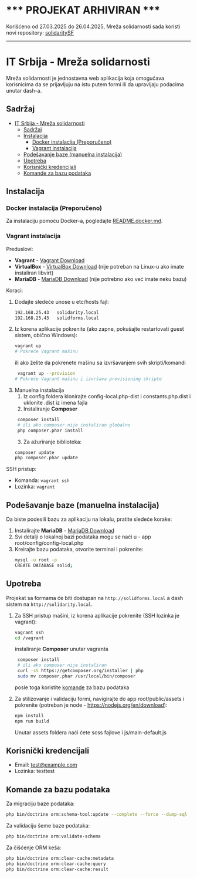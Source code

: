 # *** PROJEKAT ARHIVIRAN ***
Korišćeno od 27.03.2025 do 26.04.2025, Mreža solidarnosti sada koristi novi repository: [solidaritySF](https://github.com/IT-Srbija-Org/solidaritySF)

------

# IT Srbija - Mreža solidarnosti

Mreža solidarnosti je jednostavna web aplikacija koja omogućava korisnicima da se prijavljuju na istu putem formi ili da upravljaju podacima unutar dash-a.

## Sadržaj
- [IT Srbija - Mreža solidarnosti](#it-srbija---mreža-solidarnosti)
  - [Sadržaj](#sadržaj)
  - [Instalacija](#instalacija)
    - [Docker instalacija (Preporučeno)](#docker-instalacija-preporučeno)
    - [Vagrant instalacija](#vagrant-instalacija)
  - [Podešavanje baze (manuelna instalacija)](#podešavanje-baze-manuelna-instalacija)
  - [Upotreba](#upotreba)
  - [Korisnički kredencijali](#korisnički-kredencijali)
  - [Komande za bazu podataka](#komande-za-bazu-podataka)

## Instalacija

### Docker instalacija (Preporučeno)

Za instalaciju pomoću Docker-a, pogledajte [README.docker.md](README.docker.md).

### Vagrant instalacija

Preduslovi:
- **Vagrant** - [Vagrant Download](https://developer.hashicorp.com/vagrant/downloads)
- **VirtualBox** - [VirtualBox Download](https://www.virtualbox.org/wiki/Downloads) (nije potreban na Linux-u ako imate instaliran libvirt)
- **MariaDB** - [MariaDB Download](https://mariadb.org/download/) (nije potrebno ako već imate neku bazu)

Koraci:
1. Dodajte sledeće unose u etc/hosts fajl:
    ```bash
    192.168.25.43	solidarity.local
    192.168.25.43	solidforms.local
    ```
2. Iz korena aplikacije pokrenite (ako zapne, pokušajte restartovati guest sistem, obično Windows):
    ```bash
    vagrant up
   # Pokreće Vagrant mašinu
    ```
   ili ako želite da pokrenete mašinu sa izvršavanjem svih skripti/komandi
   ```bash
    vagrant up --provision
   # Pokreće Vagrant mašinu i izvršava provisioning skripte
    ```
3. Manuelna instalacija
   1. Iz config foldera klonirajte config-local.php-dist i constants.php.dist i uklonite .dist iz imena fajla
   2. Instaliranje **Composer**
   ```bash
    composer install
    # ili ako composer nije instaliran globalno
    php composer.phar install
   ```
   3. Za ažuriranje biblioteka:
    ```bash
    composer update
    php composer.phar update
    ```

SSH pristup:
- Komanda: `vagrant ssh`
- Lozinka: `vagrant`

## Podešavanje baze (manuelna instalacija)

Da biste podesili bazu za aplikaciju na lokalu, pratite sledeće korake:

1. Instalirajte **MariaDB** - [MariaDB Download](https://mariadb.org/download/)
2. Svi detalji o lokalnoj bazi podataka mogu se naći u - app root/config/config-local.php
3. Kreirajte bazu podataka, otvorite terminal i pokrenite:
    ```bash
    mysql -u root -p
    CREATE DATABASE solid;
    ```

## Upotreba

Projekat sa formama će biti dostupan na `http://solidforms.local` a dash sistem na `http://solidarity.local`.

1. Za SSH pristup mašini, iz korena aplikacije pokrenite (SSH lozinka je vagrant):
    ```bash
    vagrant ssh
   cd /vagrant
    ```
    instaliranje **Composer** unutar vagranta
   ```bash
    composer install
    # ili ako composer nije instaliran
    curl -sS https://getcomposer.org/installer | php
    sudo mv composer.phar /usr/local/bin/composer
   ```
   posle toga koristite [komande](#komande-za-bazu-podataka) za bazu podataka

2. Za stilizovanje i validaciju formi, navigirajte do app root/public/assets i pokrenite (potreban je node - https://nodejs.org/en/download):
    ```bash
    npm install
    npm run build
    ```
   Unutar assets foldera naći ćete scss fajlove i js/main-default.js

## Korisnički kredencijali

- Email: test@example.com
- Lozinka: testtest

## Komande za bazu podataka

Za migraciju baze podataka:
```bash
php bin/doctrine orm:schema-tool:update --complete --force --dump-sql
```

Za validaciju šeme baze podataka:
```bash
php bin/doctrine orm:validate-schema
```

Za čišćenje ORM keša:
```bash
php bin/doctrine orm:clear-cache:metadata
php bin/doctrine orm:clear-cache:query
php bin/doctrine orm:clear-cache:result
